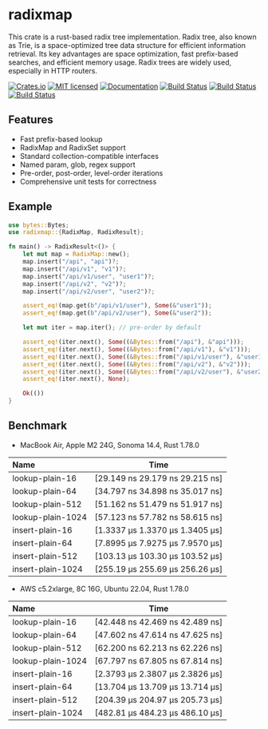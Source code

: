 radixmap
==========================

This crate is a rust-based radix tree implementation. Radix tree, also known as Trie, is a
space-optimized tree data structure for efficient information retrieval. Its key advantages
are space optimization, fast prefix-based searches, and efficient memory usage. Radix trees
are widely used, especially in HTTP routers.

[![Crates.io][crates-badge]][crates-url]
[![MIT licensed][license-badge]][license-url]
[![Documentation][document-badge]][document-url]
[![Build Status][macos-badge]][macos-url]
[![Build Status][linux-badge]][linux-url]
[![Build Status][windows-badge]][windows-url]

[crates-badge]: https://img.shields.io/crates/v/radixmap.svg
[crates-url]: https://crates.io/crates/radixmap
[license-badge]: https://img.shields.io/badge/license-MIT-blue.svg
[license-url]: https://github.com/chensoft/radixmap?tab=MIT-1-ov-file
[document-badge]: https://docs.rs/radixmap/badge.svg
[document-url]: https://docs.rs/radixmap
[macos-badge]: https://github.com/chensoft/radixmap/actions/workflows/macos.yml/badge.svg
[macos-url]: https://github.com/chensoft/radixmap/actions/workflows/macos.yml
[linux-badge]: https://github.com/chensoft/radixmap/actions/workflows/linux.yml/badge.svg
[linux-url]: https://github.com/chensoft/radixmap/actions/workflows/linux.yml
[windows-badge]: https://github.com/chensoft/radixmap/actions/workflows/windows.yml/badge.svg
[windows-url]: https://github.com/chensoft/radixmap/actions/workflows/windows.yml

## Features

- Fast prefix-based lookup
- RadixMap and RadixSet support
- Standard collection-compatible interfaces
- Named param, glob, regex support
- Pre-order, post-order, level-order iterations
- Comprehensive unit tests for correctness

## Example

```rust
use bytes::Bytes;
use radixmap::{RadixMap, RadixResult};

fn main() -> RadixResult<()> {
    let mut map = RadixMap::new();
    map.insert("/api", "api")?;
    map.insert("/api/v1", "v1")?;
    map.insert("/api/v1/user", "user1")?;
    map.insert("/api/v2", "v2")?;
    map.insert("/api/v2/user", "user2")?;

    assert_eq!(map.get(b"/api/v1/user"), Some(&"user1"));
    assert_eq!(map.get(b"/api/v2/user"), Some(&"user2"));

    let mut iter = map.iter(); // pre-order by default

    assert_eq!(iter.next(), Some((&Bytes::from("/api"), &"api")));
    assert_eq!(iter.next(), Some((&Bytes::from("/api/v1"), &"v1")));
    assert_eq!(iter.next(), Some((&Bytes::from("/api/v1/user"), &"user1")));
    assert_eq!(iter.next(), Some((&Bytes::from("/api/v2"), &"v2")));
    assert_eq!(iter.next(), Some((&Bytes::from("/api/v2/user"), &"user2")));
    assert_eq!(iter.next(), None);

    Ok(())
}
```

## Benchmark

- MacBook Air, Apple M2 24G, Sonoma 14.4, Rust 1.78.0

| Name              |              Time               |
|:------------------|:-------------------------------:|
| lookup-plain-16   | [29.149 ns 29.179 ns 29.215 ns] |
| lookup-plain-64   | [34.797 ns 34.898 ns 35.017 ns] |
| lookup-plain-512  | [51.162 ns 51.479 ns 51.917 ns] |
| lookup-plain-1024 | [57.123 ns 57.782 ns 58.615 ns] |
| insert-plain-16   | [1.3337 µs 1.3370 µs 1.3405 µs] |
| insert-plain-64   | [7.8995 µs 7.9275 µs 7.9570 µs] |
| insert-plain-512  | [103.13 µs 103.30 µs 103.52 µs] |
| insert-plain-1024 | [255.19 µs 255.69 µs 256.26 µs] |

- AWS c5.2xlarge, 8C 16G, Ubuntu 22.04, Rust 1.78.0

| Name              |              Time               |
|:------------------|:-------------------------------:|
| lookup-plain-16   | [42.448 ns 42.469 ns 42.489 ns] |
| lookup-plain-64   | [47.602 ns 47.614 ns 47.625 ns] |
| lookup-plain-512  | [62.200 ns 62.213 ns 62.226 ns] |
| lookup-plain-1024 | [67.797 ns 67.805 ns 67.814 ns] |
| insert-plain-16   | [2.3793 µs 2.3807 µs 2.3826 µs] |
| insert-plain-64   | [13.704 µs 13.709 µs 13.714 µs] |
| insert-plain-512  | [204.39 µs 204.97 µs 205.73 µs] |
| insert-plain-1024 | [482.81 µs 484.23 µs 486.10 µs] |